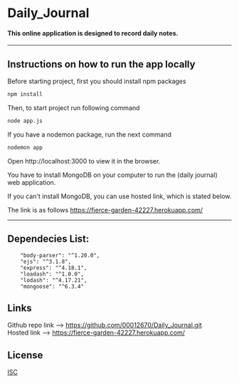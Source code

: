 # Daily_Journal

#### This online application is designed to record daily notes.



-------------------------------------------

## Instructions on how to run the app locally 

Before starting project, first you should install npm packages

```bash
npm install
```

Then, to start project run following command 

```bash
node app.js
```
If you have a nodemon package, run the next command

```bash
nodemon app
```

Open http://localhost:3000 to view it in the browser.

You have to install MongoDB on your computer to run the (daily journal) web application.

If you can't install MongoDB, you can use hosted link, which is stated below.

The link is as follows https://fierce-garden-42227.herokuapp.com/



-------------------------------------------

## Dependecies List:

        "body-parser": "^1.20.0",
        "ejs": "^3.1.8",
        "express": "^4.18.1",
        "loadash": "^1.0.0",
        "lodash": "^4.17.21",
        "mongoose": "^6.3.4"
        
## Links

Github repo link --> https://github.com/00012670/Daily_Journal.git \
Hosted link --> https://fierce-garden-42227.herokuapp.com/

## License

[ISC](https://choosealicense.com/licenses/ISC/)
